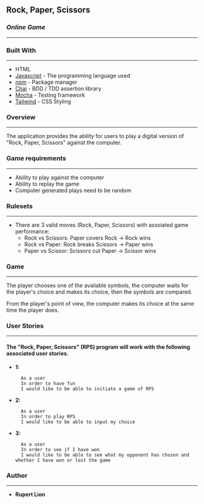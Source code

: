 ## **Rock, Paper, Scissors**
### *Online Game*
-------
### Built With
-------

* HTML
* [Javascript](https://www.javascript.com/) - The programming language used
* [npm](https://www.npmjs.com/) - Package manager
* [Chai](http://www.chaijs.com/) - BDD / TDD assertion library
* [Mocha](https://mochajs.org/) - Testing framework
* [Tailwind](https://tailwindcss.com/) - CSS Styling

### **Overview**
-------
The application provides the ability for users to play a digital version of "Rock, Paper, Scissors" against the computer.

### **Game requirements**
-------
* Ability to play against the computer
* Ability to replay the game
* Computer generated plays need to be random

### **Rulesets**
-------
* There are 3 valid moves (Rock, Paper, Scissors) with assoiated game performance:
    * Rock vs Scissors: Paper covers Rock -> Rock wins
    * Rock vs Paper: Rock breaks Scissors -> Paper wins
    * Paper vs Scissor: Scissors cut Paper -> Scissor wins

### **Game**
-------
The player chooses one of the available symbols, the computer waits for the player's choice and makes its choice, then the symbols are compared.

From the player's point of view, the computer makes its choice at the same time the player does.

### **User Stories**
-------
#### The "Rock, Paper, Scissors" (RPS) program will work with the following associated user stories.

* **1:** 

  ```
    As a user
    In order to have fun
    I would like to be able to initiate a game of RPS
  ```

* **2:** 

  ```
    As a user
    In order to play RPS
    I would like to be able to input my choice
  ```

* **3:** 

  ```
    As a user
    In order to see if I have won
    I would like to be able to see what my opponent has chosen and whether I have won or lost the game
  ```

### **Author**
-------
* **Rupert Lion**